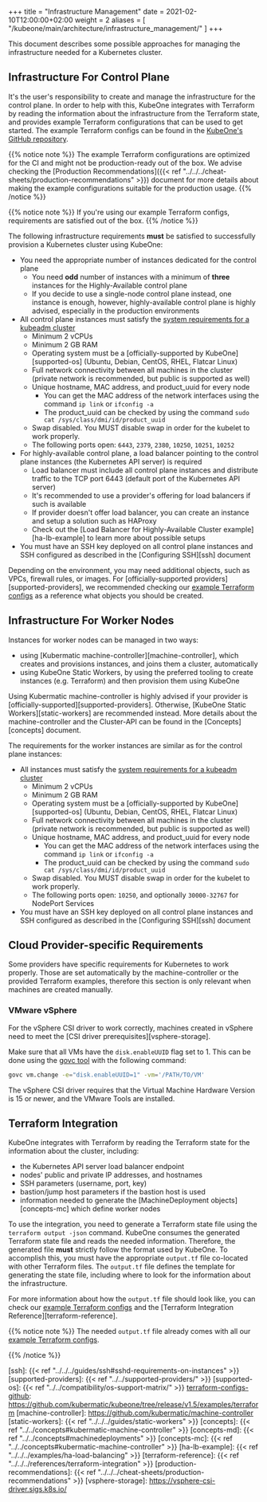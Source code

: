 +++
title = "Infrastructure Management"
date = 2021-02-10T12:00:00+02:00
weight = 2
aliases = [
 "/kubeone/main/architecture/infrastructure_management/"
]
+++

This document describes some possible approaches for managing the
infrastructure needed for a Kubernetes cluster.

## Infrastructure For Control Plane

It's the user's responsibility to create and manage the infrastructure for the
control plane. In order to help with this, KubeOne integrates with Terraform by
reading the information about the infrastructure from the Terraform state, and
provides example Terraform configurations that can be used to get started. The
example Terraform configs can be found in the [KubeOne's GitHub repository][terraform-configs-github].

{{% notice note %}}
The example Terraform configurations are optimized for the CI and might not
be production-ready out of the box. We advise checking the
[Production Recommendations]({{< ref "../../../cheat-sheets/production-recommendations" >}})
document for more details about making the example configurations suitable for
the production usage.
{{% /notice %}}

{{% notice note %}}
If you're using our example Terraform configs, requirements are satisfied
out of the box.
{{% /notice %}}

The following infrastructure requirements **must** be satisfied to successfully
provision a Kubernetes cluster using KubeOne:

* You need the appropriate number of instances dedicated for the control plane
  * You need **odd** number of instances with a minimum of **three** instances
  for the Highly-Available control plane
  * If you decide to use a single-node control plane instead, one instance is
    enough, however, highly-available control plane is highly advised,
    especially in the production environments
* All control plane instances must satisfy the
  [system requirements for a kubeadm cluster][kubeadm-sysreq]
  * Minimum 2 vCPUs
  * Minimum 2 GB RAM
  * Operating system must be a [officially-supported by KubeOne][supported-os]
    (Ubuntu, Debian, CentOS, RHEL, Flatcar Linux)
  * Full network connectivity between all machines in the cluster
    (private network is recommended, but public is supported as well)
  * Unique hostname, MAC address, and product_uuid for every node
    * You can get the MAC address of the network interfaces using the command
    `ip link` or `ifconfig -a`
    * The product_uuid can be checked by using the command
     `sudo cat /sys/class/dmi/id/product_uuid`
  * Swap disabled. You MUST disable swap in order for the kubelet to work
    properly.
  * The following ports open: `6443`, `2379`, `2380`, `10250`, `10251`, `10252`
* For highly-available control plane, a load balancer pointing to the
  control plane instances (the Kubernetes API server) is required
  * Load balancer must include all control plane instances and distribute
    traffic to the TCP port 6443 (default port of the Kubernetes API server)
  * It's recommended to use a provider's offering for load balancers if such is
    available
  * If provider doesn't offer load balancer, you can create an instance and
    setup a solution such as HAProxy
  * Check out the [Load Balancer for Highly-Available Cluster example][ha-lb-example]
    to learn more about possible setups
* You must have an SSH key deployed on all control plane instances and
  SSH configured as described in the [Configuring SSH][ssh] document

Depending on the environment, you may need additional objects, such as VPCs,
firewall rules, or images. For [officially-supported
providers][supported-providers], we recommended checking our [example Terraform
configs][terraform-configs-github] as a reference what objects you should be
created.

## Infrastructure For Worker Nodes

Instances for worker nodes can be managed in two ways:

* using [Kubermatic machine-controller][machine-controller], which creates and
  provisions instances, and joins them a cluster, automatically
* using KubeOne Static Workers, by using the preferred tooling to create
  instances (e.g. Terraform) and then provision them using KubeOne

Using Kubermatic machine-controller is highly advised if your provider is
[officially-supported][supported-providers].
Otherwise, [KubeOne Static Workers][static-workers] are recommended instead.
More details about the machine-controller and the Cluster-API can be found in
the [Concepts][concepts] document.

The requirements for the worker instances are similar as for the control
plane instances:

* All instances must satisfy the
  [system requirements for a kubeadm cluster][kubeadm-sysreq]
  * Minimum 2 vCPUs
  * Minimum 2 GB RAM
  * Operating system must be a [officially-supported by KubeOne][supported-os]
    (Ubuntu, Debian, CentOS, RHEL, Flatcar Linux)
  * Full network connectivity between all machines in the cluster
    (private network is recommended, but public is supported as well)
  * Unique hostname, MAC address, and product_uuid for every node
    * You can get the MAC address of the network interfaces using the command
    `ip link` or `ifconfig -a`
    * The product_uuid can be checked by using the command
     `sudo cat /sys/class/dmi/id/product_uuid`
  * Swap disabled. You MUST disable swap in order for the kubelet to work
    properly.
  * The following ports open: `10250`, and optionally `30000-32767` for
    NodePort Services
* You must have an SSH key deployed on all control plane instances and
  SSH configured as described in the [Configuring SSH][ssh] document

## Cloud Provider-specific Requirements

Some providers have specific requirements for Kubernetes to work properly.
Those are set automatically by the machine-controller or the provided Terraform examples, therefore this section is only relevant when machines are created manually.

### VMware vSphere
For the vSphere CSI driver to work correctly, machines created in vSphere need to meet the [CSI driver prerequisites][vsphere-storage].

Make sure that all VMs have the `disk.enableUUID` flag set to 1. This can be done using the [govc tool](https://github.com/vmware/govmomi/tree/master/govc) with the following command:
```bash
govc vm.change -e="disk.enableUUID=1" -vm='/PATH/TO/VM'
```

The vSphere CSI driver requires that the Virtual Machine Hardware Version is 15 or newer, and the VMware Tools are installed.

## Terraform Integration

KubeOne integrates with Terraform by reading the Terraform state for the
information about the cluster, including:

* the Kubernetes API server load balancer endpoint
* nodes' public and private IP addresses, and hostnames
* SSH parameters (username, port, key)
* bastion/jump host parameters if the bastion host is used
* information needed to generate the [MachineDeployment objects][concepts-mc]
  which define worker nodes

To use the integration, you need to generate a Terraform state file using the
`terraform output -json` command. KubeOne consumes the generated Terraform
state file and reads the needed information. Therefore, the generated file
**must** strictly follow the format used by KubeOne. To accomplish this, you
must have the appropriate `output.tf` file co-located with other Terraform
files. The `output.tf` file defines the template for generating the state file, including where to look for the information about the infrastructure.

For more information about how the `output.tf` file should look like, you can
check our [example Terraform configs][terraform-configs-github] and the
[Terraform Integration Reference][terraform-reference].

{{% notice note %}}
The needed `output.tf` file already comes with all our
[example Terraform configs][terraform-configs-github].

[terraform-configs-github]: https://github.com/kubermatic/kubeone/tree/main/examples/terraform
{{% /notice %}}

[kubeadm-sysreq]: https://kubernetes.io/docs/setup/production-environment/tools/kubeadm/install-kubeadm/#before-you-begin
[ssh]: {{< ref "../../../guides/ssh#sshd-requirements-on-instances" >}}
[supported-providers]: {{< ref "../../supported-providers/" >}}
[supported-os]: {{< ref "../../compatibility/os-support-matrix/" >}}
[terraform-configs-github]: https://github.com/kubermatic/kubeone/tree/release/v1.5/examples/terraform
[machine-controller]: https://github.com/kubermatic/machine-controller
[static-workers]: {{< ref "../../../guides/static-workers" >}}
[concepts]: {{< ref "../../concepts#kubermatic-machine-controller" >}}
[concepts-md]: {{< ref "../../concepts#machinedeployments" >}}
[concepts-mc]: {{< ref "../../concepts#kubermatic-machine-controller" >}}
[ha-lb-example]: {{< ref "../../../examples/ha-load-balancing" >}}
[terraform-reference]: {{< ref "../../../references/terraform-integration" >}}
[production-recommendations]: {{< ref "../../../cheat-sheets/production-recommendations" >}}
[vsphere-storage]: https://vsphere-csi-driver.sigs.k8s.io/

